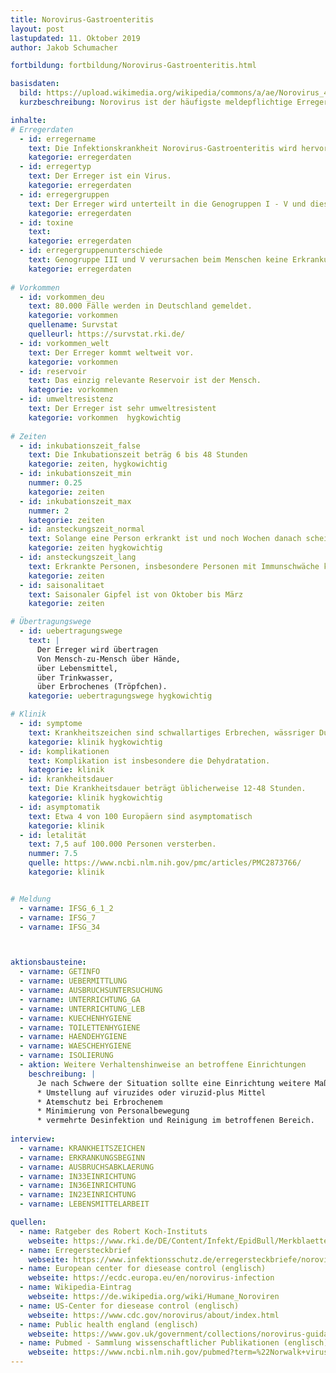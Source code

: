 ```yaml
---
title: Norovirus-Gastroenteritis
layout: post
lastupdated: 11. Oktober 2019
author: Jakob Schumacher

fortbildung: fortbildung/Norovirus-Gastroenteritis.html

basisdaten:
  bild: https://upload.wikimedia.org/wikipedia/commons/a/ae/Norovirus_4.jpg
  kurzbeschreibung: Norovirus ist der häufigste meldepflichtige Erreger, dementsprechend ist die Ermittlung durch die Gesundheitsämter sehr häufig. Norovirus ist für viele Todesfälle in Ländern mit einem anderen Entwicklungsstadium verantwortlich.

inhalte:  
# Erregerdaten
  - id: erregername
    text: Die Infektionskrankheit Norovirus-Gastroenteritis wird hervorgerufen durch Norovirus.
    kategorie: erregerdaten
  - id: erregertyp
    text: Der Erreger ist ein Virus.
    kategorie: erregerdaten
  - id: erregergruppen
    text: Der Erreger wird unterteilt in die Genogruppen I - V und diese wiederum in Genotypen. 
    kategorie: erregerdaten
  - id: toxine
    text: 
    kategorie: erregerdaten
  - id: erregergruppenunterschiede
    text: Genogruppe III und V verursachen beim Menschen keine Erkrankung. Anhand der Genogruppe kann etwas über die Herkunft des Erregers gesagt werden.
    kategorie: erregerdaten
    
# Vorkommen
  - id: vorkommen_deu
    text: 80.000 Fälle werden in Deutschland gemeldet.
    kategorie: vorkommen
    quellename: Survstat
    quelleurl: https://survstat.rki.de/
  - id: vorkommen_welt
    text: Der Erreger kommt weltweit vor.
    kategorie: vorkommen
  - id: reservoir
    text: Das einzig relevante Reservoir ist der Mensch. 
    kategorie: vorkommen
  - id: umweltresistenz
    text: Der Erreger ist sehr umweltresistent
    kategorie: vorkommen  hygkowichtig
    
# Zeiten
  - id: inkubationszeit_false
    text: Die Inkubationszeit beträg 6 bis 48 Stunden
    kategorie: zeiten, hygkowichtig
  - id: inkubationszeit_min
    nummer: 0.25
    kategorie: zeiten
  - id: inkubationszeit_max
    nummer: 2
    kategorie: zeiten
  - id: ansteckungszeit_normal
    text: Solange eine Person erkrankt ist und noch Wochen danach scheidet sie den Erreger aus (aus pragmatischen Gründen wird empfohlen die Isolierungsmaßnahmen 48h nach Ende der Symptome aufzuheben)
    kategorie: zeiten hygkowichtig
  - id: ansteckungszeit_lang 
    text: Erkrankte Personen, insbesondere Personen mit Immunschwäche können den Erreger noch lange Zeit ausscheiden
    kategorie: zeiten
  - id: saisonalitaet
    text: Saisonaler Gipfel ist von Oktober bis März
    kategorie: zeiten

# Übertragungswege
  - id: uebertragungswege
    text: | 
      Der Erreger wird übertragen 
      Von Mensch-zu-Mensch über Hände,
      über Lebensmittel, 
      über Trinkwasser,
      über Erbrochenes (Tröpfchen).
    kategorie: uebertragungswege hygkowichtig

# Klinik
  - id: symptome
    text: Krankheitszeichen sind schwallartiges Erbrechen, wässriger Durchfall, ein akutem Beginn, einem starken Krankheitsgefühl und leichtem Fieber. 
    kategorie: klinik hygkowichtig
  - id: komplikationen
    text: Komplikation ist insbesondere die Dehydratation.
    kategorie: klinik
  - id: krankheitsdauer
    text: Die Krankheitsdauer beträgt üblicherweise 12-48 Stunden.
    kategorie: klinik hygkowichtig
  - id: asymptomatik
    text: Etwa 4 von 100 Europäern sind asymptomatisch
    kategorie: klinik
  - id: letalität
    text: 7,5 auf 100.000 Personen versterben.
    nummer: 7.5
    quelle: https://www.ncbi.nlm.nih.gov/pmc/articles/PMC2873766/
    kategorie: klinik


# Meldung
  - varname: IFSG_6_1_2
  - varname: IFSG_7
  - varname: IFSG_34 



aktionsbausteine:
  - varname: GETINFO
  - varname: UEBERMITTLUNG
  - varname: AUSBRUCHSUNTERSUCHUNG
  - varname: UNTERRICHTUNG_GA
  - varname: UNTERRICHTUNG_LEB
  - varname: KUECHENHYGIENE
  - varname: TOILETTENHYGIENE
  - varname: HAENDEHYGIENE
  - varname: WAESCHEHYGIENE
  - varname: ISOLIERUNG
  - aktion: Weitere Verhaltenshinweise an betroffene Einrichtungen
    beschreibung: | 
      Je nach Schwere der Situation sollte eine Einrichtung weitere Maßnahmen unternehmen: 
      * Umstellung auf viruzides oder viruzid-plus Mittel 
      * Atemschutz bei Erbrochenem 
      * Minimierung von Personalbewegung
      * vermehrte Desinfektion und Reinigung im betroffenen Bereich.
      
interview:     
  - varname: KRANKHEITSZEICHEN
  - varname: ERKRANKUNGSBEGINN
  - varname: AUSBRUCHSABKLAERUNG
  - varname: IN33EINRICHTUNG
  - varname: IN36EINRICHTUNG
  - varname: IN23EINRICHTUNG
  - varname: LEBENSMITTELARBEIT

quellen:
  - name: Ratgeber des Robert Koch-Instituts
    webseite: https://www.rki.de/DE/Content/Infekt/EpidBull/Merkblaetter/Ratgeber_Noroviren.html
  - name: Erregersteckbrief
    webseite: https://www.infektionsschutz.de/erregersteckbriefe/noroviren/
  - name: European center for diesease control (englisch)
    webseite: https://ecdc.europa.eu/en/norovirus-infection
  - name: Wikipedia-Eintrag
    webseite: https://de.wikipedia.org/wiki/Humane_Noroviren
  - name: US-Center for diesease control (englisch)
    webseite: https://www.cdc.gov/norovirus/about/index.html
  - name: Public health england (englisch)
    webseite: https://www.gov.uk/government/collections/norovirus-guidance-data-and- - analysis
  - name: Pubmed - Sammlung wissenschaftlicher Publikationen (englisch)
    webseite: https://www.ncbi.nlm.nih.gov/pubmed?term=%22Norwalk+virus%22%5BMesh%5D
---
```

